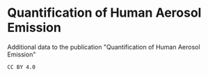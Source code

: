 # Quantification of Human Aerosol Emission
Additional data to the publication "Quantification of Human Aerosol Emission"

`CC BY 4.0`
